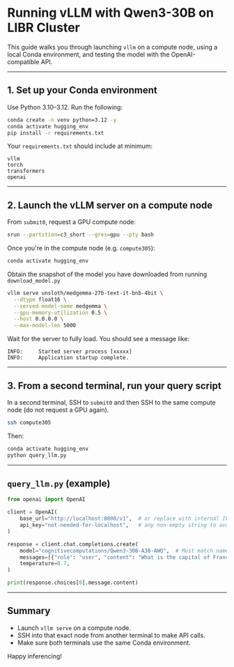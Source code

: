 # Running vLLM with Qwen3-30B on LIBR Cluster

This guide walks you through launching `vllm` on a compute node, using a local Conda environment, and testing the model with the OpenAI-compatible API.

---

## 1. Set up your Conda environment

Use Python 3.10–3.12. Run the following:

```bash
conda create -n venv python=3.12 -y
conda activate hugging_env
pip install -r requirements.txt
```

Your `requirements.txt` should include at minimum:

```
vllm
torch
transformers
openai
```

---

## 2. Launch the vLLM server on a compute node

From `submit0`, request a GPU compute node:

```bash
srun --partition=c3_short --gres=gpu --pty bash
```

Once you're in the compute node (e.g. `compute305`):
```bash
conda activate hugging_env
```

Obtain the snapshot of the model you have downloaded from running ```download_model.py```
```bash
vllm serve unsloth/medgemma-27b-text-it-bnb-4bit \
  --dtype float16 \
  --served-model-name medgemma \
  --gpu-memory-utilization 0.5 \
  --host 0.0.0.0 \
  --max-model-len 5000
```

Wait for the server to fully load. You should see a message like:

```
INFO:     Started server process [xxxxx]
INFO:     Application startup complete.
```

---

## 3. From a second terminal, run your query script

In a second terminal, SSH to `submit0` and then SSH to the same compute node (do not request a GPU again).

```bash
ssh compute305
```

Then:

```bash
conda activate hugging_env
python query_llm.py
```

---

## `query_llm.py` (example)

```python
from openai import OpenAI

client = OpenAI(
    base_url="http://localhost:8000/v1",  # or replace with internal IP if remote access
    api_key="not-needed-for-localhost",   # any non-empty string to avoid Bearer header errors
)

response = client.chat.completions.create(
    model="cognitivecomputations/Qwen3-30B-A3B-AWQ",  # Must match name in `vllm serve`
    messages=[{"role": "user", "content": "What is the capital of France?"}],
    temperature=0.7,
)

print(response.choices[0].message.content)
```

---

## Summary

- Launch `vllm serve` on a compute node.
- SSH into that exact node from another terminal to make API calls.
- Make sure both terminals use the same Conda environment.

Happy inferencing!